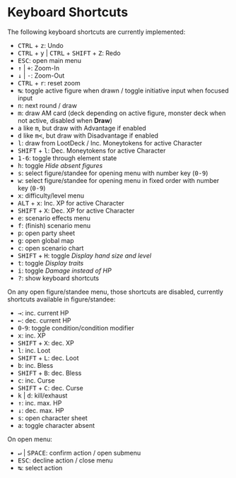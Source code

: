 # Keyboard Shortcuts

The following keyboard shortcuts are currently implemented:

- <kbd>CTRL</kbd> + <kbd>z</kbd>: Undo
- <kbd>CTRL</kbd> + <kbd>y</kbd> | <kbd>CTRL</kbd> + <kbd>SHIFT</kbd> + <kbd>Z</kbd>: Redo
- <kbd>ESC</kbd>: open main menu
- <kbd>↑</kbd> | <kbd>+</kbd>: Zoom-In
- <kbd>↓</kbd> | <kbd>-</kbd>: Zoom-Out
- <kbd>CTRL</kbd> + <kbd>r</kbd>: reset zoom
- <kbd>↹</kbd>: toggle active figure when drawn / toggle initiative input when focused input
- <kbd>n</kbd>: next round / draw
- <kbd>m</kbd>: draw AM card (deck depending on active figure, monster deck when not active, disabled when **Draw**)
- <kbd>a</kbd> like <kbd>m</kbd>, but draw with Advantage if enabled
- <kbd>d</kbd> like <kbd>m<</kbd>, but draw with Disadvantage if enabled
- <kbd>l</kbd>: draw from LootDeck / Inc. Moneytokens for active Character
- <kbd>SHIFT</kbd> + <kbd>l</kbd>: Dec. Moneytokens for active Character
- <kbd>1-6</kbd>: toggle through element state
- <kbd>h</kbd>: toggle *Hide absent figures*
- <kbd>s</kbd>: select figure/standee for opening menu with number key (<kbd>0-9</kbd>)
- <kbd>w</kbd>: select figure/standee for opening menu in fixed order with number key (<kbd>0-9</kbd>)
- <kbd>x</kbd>: difficulty/level menu
- <kbd>ALT</kbd> + <kbd>x</kbd>: Inc. XP for active Character
- <kbd>SHIFT</kbd> + <kbd>X</kbd>: Dec. XP for active Character
- <kbd>e</kbd>: scenario effects menu
- <kbd>f</kbd>: (finish) scenario menu
- <kbd>p</kbd>: open party sheet
- <kbd>g</kbd>: open global map
- <kbd>c</kbd>: open scenario chart
- <kbd>SHIFT</kbd> + <kbd>H</kbd>: toggle *Display hand size and level*
- <kbd>t</kbd>: toggle *Display traits*
- <kbd>i</kbd>: toggle *Damage instead of HP*
- <kbd>?</kbd>: show keyboard shortcuts

On any open figure/standee menu, those shortcuts are disabled, currently shortcuts available in figure/standee:
- <kbd>→</kbd>: inc. current HP
- <kbd>←</kbd>: dec. current HP
- <kbd>0</kbd>-<kbd>9</kbd>: toggle condition/condition modifier
- <kbd>x</kbd>: inc. XP
- <kbd>SHIFT</kbd> + <kbd>X</kbd>: dec. XP
- <kbd>l</kbd>: inc. Loot
- <kbd>SHIFT</kbd> + <kbd>L</kbd>: dec. Loot
- <kbd>b</kbd>: inc. Bless
- <kbd>SHIFT</kbd> + <kbd>B</kbd>: dec. Bless
- <kbd>c</kbd>: inc. Curse
- <kbd>SHIFT</kbd> + <kbd>C</kbd>: dec. Curse
- <kbd>k</kbd> | <kbd>d</kbd>: kill/exhaust
- <kbd>↑</kbd>: inc. max. HP
- <kbd>↓</kbd>: dec. max. HP
- <kbd>s</kbd>: open character sheet
- <kbd>a</kbd>: toggle character absent

On open menu:
- <kbd>↵</kbd> | <kbd>SPACE</kbd>: confirm action / open submenu
- <kbd>ESC</kbd>: decline action / close menu
- <kbd>↹</kbd>: select action